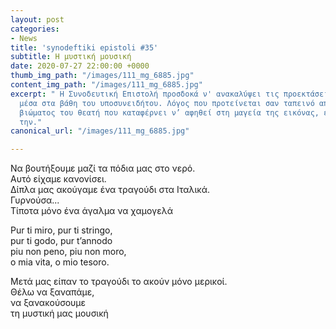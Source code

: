 ```yaml
---
layout: post
categories:
- News
title: 'synodeftiki epistoli #35'
subtitle: Η μυστική μουσική
date: 2020-07-27 22:00:00 +0000
thumb_img_path: "/images/111_mg_6885.jpg"
content_img_path: "/images/111_mg_6885.jpg"
excerpt: " Η Συνοδευτική Επιστολή προσδοκά ν' ανακαλύψει τις προεκτάσεις της εικόνας
  μέσα στα βάθη του υποσυνειδήτου. Λόγος που προτείνεται σαν ταπεινό απαύγασμα του
  βιώματος του θεατή που καταφέρνει ν’ αφηθεί στη μαγεία της εικόνας, επαναδημιουργώντας
  την."
canonical_url: "/images/111_mg_6885.jpg"

---
```

Να βουτήξουμε μαζί τα πόδια μας στο νερό.  
Αυτό είχαμε κανονίσει.  
Δίπλα μας ακούγαμε ένα τραγούδι στα Ιταλικά.  
Γυρνούσα...  
Τίποτα μόνο ένα άγαλμα να χαμογελά

Pur ti miro, pur ti stringo,  
pur ti godo, pur t’annodo  
piu non peno, piu non moro,  
o mia vita, o mio tesoro.

Μετά μας είπαν το τραγούδι το ακούν μόνο μερικοί.  
Θέλω να ξαναπάμε,   
να ξανακούσουμε  
τη μυστική μας μουσική